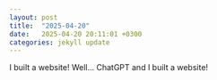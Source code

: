```yaml
---
layout: post
title:  "2025-04-20"
date:   2025-04-20 20:11:01 +0300
categories: jekyll update
---
```

I built a website! Well... ChatGPT and I built a website!
